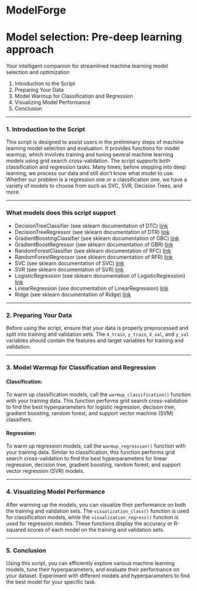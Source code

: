 # ModelForge 
# Model selection: Pre-deep learning approach

Your intelligent companion for streamlined machine learning model selection and optimization


1. Introduction to the Script
2. Preparing Your Data
3. Model Warmup for Classification and Regression
4. Visualizing Model Performance
5. Conclusion

---

### 1. Introduction to the Script

This script is designed to assist users in the preliminary steps of machine learning model selection and evaluation. It provides functions for model warmup, which involves training and tuning several machine learning models using grid search cross-validation. The script supports both classification and regression tasks. 
Many times, before stepping into deep learning, we process our data and still don't know what model to use. Whether our problem is a regression one or a classification one, we have a variety of models to choose from such as SVC, SVR, Decision Trees, and more.

--- 

### What models does this script support

- DecisionTreeClassifier (see sklearn documentation of DTC) [link](https://scikit-learn.org/stable/modules/generated/sklearn.tree.DecisionTreeClassifier.html)
- DecisionTreeRegressor (see sklearn documentation of DTR) [link](https://scikit-learn.org/stable/modules/generated/sklearn.tree.DecisionTreeRegressor.html)
- GradientBoostingClassifier (see sklearn documentation of GBC) [link](https://scikit-learn.org/stable/modules/generated/sklearn.ensemble.GradientBoostingClassifier.html)
- GradientBoostRegressor (see sklearn documentation of GBR) [link](https://scikit-learn.org/stable/modules/generated/sklearn.ensemble.GradientBoostingRegressor.html)
- RandomForestClassifier (see sklearn documentation of RFC) [link](https://scikit-learn.org/stable/modules/generated/sklearn.ensemble.RandomForestClassifier.html)
- RandomForestRegressor (see sklearn documentation of RFR) [link](https://scikit-learn.org/stable/modules/generated/sklearn.ensemble.RandomForestRegressor.html)
- SVC (see sklearn documentation of SVC) [link](https://scikit-learn.org/stable/modules/generated/sklearn.svm.SVC.html)
- SVR (see sklearn documentation of SVR) [link](https://scikit-learn.org/stable/modules/generated/sklearn.svm.SVR.html)
- LogisticRegression (see sklearn documentation of LogisticRegression) [link](https://scikit-learn.org/stable/modules/generated/sklearn.linear_model.LogisticRegression.html)
- LinearRegression (see documentation of LinearRegression) [link](https://scikit-learn.org/stable/modules/generated/sklearn.linear_model.LinearRegression.html)
- Ridge (see sklearn documentation of Ridge) [link](https://scikit-learn.org/stable/modules/generated/sklearn.linear_model.Ridge.html)

--- 

### 2. Preparing Your Data

Before using the script, ensure that your data is properly preprocessed and split into training and validation sets. The `X_train`, `y_train`, `X_val`, and `y_val` variables should contain the features and target variables for training and validation.

--- 

### 3. Model Warmup for Classification and Regression

#### Classification:
To warm up classification models, call the `warmup_classification()` function with your training data. This function performs grid search cross-validation to find the best hyperparameters for logistic regression, decision tree, gradient boosting, random forest, and support vector machine (SVM) classifiers.

#### Regression:
To warm up regression models, call the `warmup_regression()` function with your training data. Similar to classification, this function performs grid search cross-validation to find the best hyperparameters for linear regression, decision tree, gradient boosting, random forest, and support vector regression (SVR) models.

---

### 4. Visualizing Model Performance

After warming up the models, you can visualize their performance on both the training and validation sets. The `visualization_class()` function is used for classification models, while the `visualization_regress()` function is used for regression models. These functions display the accuracy or R-squared scores of each model on the training and validation sets.

--- 

### 5. Conclusion

Using this script, you can efficiently explore various machine learning models, tune their hyperparameters, and evaluate their performance on your dataset. Experiment with different models and hyperparameters to find the best model for your specific task.
